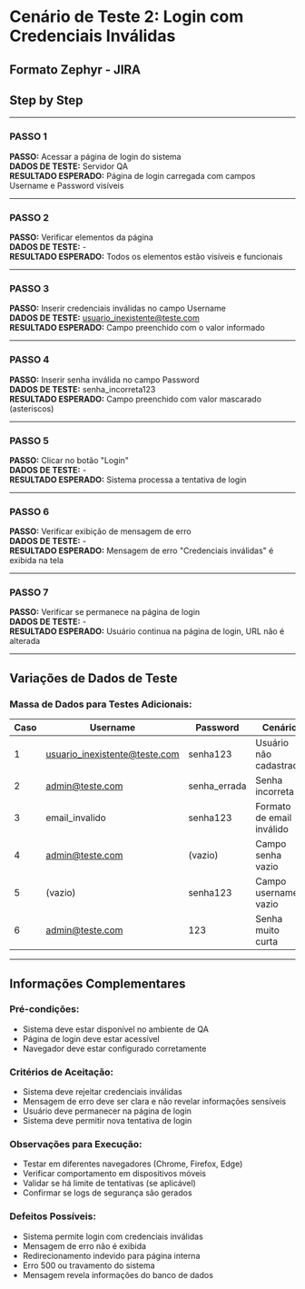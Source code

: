 # Cenário de Teste 2: Login com Credenciais Inválidas
## Formato Zephyr - JIRA
## Step by Step
---

### **PASSO 1**
**PASSO:** Acessar a página de login do sistema  
**DADOS DE TESTE:** Servidor QA  
**RESULTADO ESPERADO:** Página de login carregada com campos Username e Password visíveis

---

### **PASSO 2**
**PASSO:** Verificar elementos da página  
**DADOS DE TESTE:** -  
**RESULTADO ESPERADO:** Todos os elementos estão visíveis e funcionais

---

### **PASSO 3**
**PASSO:** Inserir credenciais inválidas no campo Username  
**DADOS DE TESTE:** usuario_inexistente@teste.com  
**RESULTADO ESPERADO:** Campo preenchido com o valor informado

---

### **PASSO 4**
**PASSO:** Inserir senha inválida no campo Password  
**DADOS DE TESTE:** senha_incorreta123  
**RESULTADO ESPERADO:** Campo preenchido com valor mascarado (asteriscos)

---

### **PASSO 5**
**PASSO:** Clicar no botão "Login"  
**DADOS DE TESTE:** -  
**RESULTADO ESPERADO:** Sistema processa a tentativa de login

---

### **PASSO 6**
**PASSO:** Verificar exibição de mensagem de erro  
**DADOS DE TESTE:** -  
**RESULTADO ESPERADO:** Mensagem de erro "Credenciais inválidas" é exibida na tela

---

### **PASSO 7**
**PASSO:** Verificar se permanece na página de login  
**DADOS DE TESTE:** -  
**RESULTADO ESPERADO:** Usuário continua na página de login, URL não é alterada

---

## Variações de Dados de Teste

### **Massa de Dados para Testes Adicionais:**

| Caso | Username | Password | Cenário |
|------|----------|----------|---------|
| 1 | usuario_inexistente@teste.com | senha123 | Usuário não cadastrado |
| 2 | admin@teste.com | senha_errada | Senha incorreta |
| 3 | email_invalido | senha123 | Formato de email inválido |
| 4 | admin@teste.com | (vazio) | Campo senha vazio |
| 5 | (vazio) | senha123 | Campo username vazio |
| 6 | admin@teste.com | 123 | Senha muito curta |

---

## Informações Complementares

### **Pré-condições:**
- Sistema deve estar disponível no ambiente de QA
- Página de login deve estar acessível
- Navegador deve estar configurado corretamente

### **Critérios de Aceitação:**
- Sistema deve rejeitar credenciais inválidas
- Mensagem de erro deve ser clara e não revelar informações sensíveis
- Usuário deve permanecer na página de login
- Sistema deve permitir nova tentativa de login

### **Observações para Execução:**
- Testar em diferentes navegadores (Chrome, Firefox, Edge)
- Verificar comportamento em dispositivos móveis
- Validar se há limite de tentativas (se aplicável)
- Confirmar se logs de segurança são gerados

### **Defeitos Possíveis:**
- Sistema permite login com credenciais inválidas
- Mensagem de erro não é exibida
- Redirecionamento indevido para página interna
- Erro 500 ou travamento do sistema
- Mensagem revela informações do banco de dados